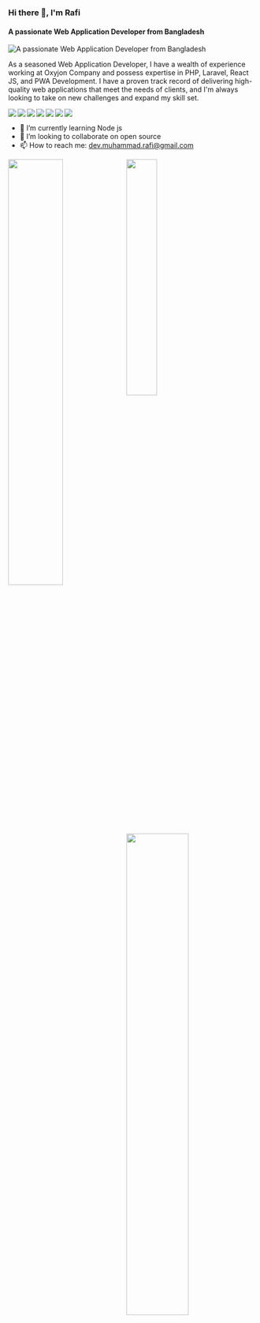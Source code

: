 ### Hi there 👋, I'm Rafi
#### A passionate Web Application Developer from Bangladesh
![A passionate Web Application Developer from Bangladesh](https://media.licdn.com/dms/image/D5616AQGLG01cipF-Sg/profile-displaybackgroundimage-shrink_350_1400/0/1685036553120?e=1690416000&v=beta&t=6PpnauOLlO5u4W1ipgxvyqPPC2bHjqR1DVsKaP99H_E)

As a seasoned Web Application Developer, I have a wealth of experience working at Oxyjon Company and possess expertise in PHP, Laravel, React JS, and PWA Development. I have a proven track record of delivering high-quality web applications that meet the needs of clients, and I'm always looking to take on new challenges and expand my skill set.<br>

<img align='left' src='https://img.shields.io/badge/laravel-%23FF2D20.svg?style=for-the-badge&logo=laravel&logoColor=white'> 
<img align='left' src='https://img.shields.io/badge/mysql-%2300f.svg?style=for-the-badge&logo=mysql&logoColor=white'> 
<img align='left' src='https://img.shields.io/badge/php-%23777BB4.svg?style=for-the-badge&logo=php&logoColor=white'>
<img align='left' src='https://img.shields.io/badge/MongoDB-%234ea94b.svg?style=for-the-badge&logo=mongodb&logoColor=white'> 
<img align='left' src='https://img.shields.io/badge/express.js-%23404d59.svg?style=for-the-badge&logo=express&logoColor=%2361DAFB'> 
<img align='left' src='https://img.shields.io/badge/react-%2320232a.svg?style=for-the-badge&logo=react&logoColor=%2361DAFB'> 
<img src='https://img.shields.io/badge/node.js-6DA55F?style=for-the-badge&logo=node.js&logoColor=white'> 


- 🌱 I’m currently learning Node js 
- 👯 I’m looking to collaborate on open source 
- 📫 How to reach me: dev.muhammad.rafi@gmail.com 

<img align='left' width='47%' src='https://github-readme-stats.vercel.app/api?username=RaxonRafi&show_icons=true&theme=radical'> 
<img align='left' width='35%' src='https://github-readme-stats.vercel.app/api/top-langs/?username=RaxonRafi&layout=compact'> 



<img align='left' width='50%' src='https://metrics.lecoq.io/RaxonRafi'> 



